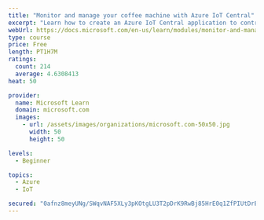 ```yaml
---
title: "Monitor and manage your coffee machine with Azure IoT Central"
excerpt: "Learn how to create an Azure IoT Central application to control Internet of Things devices that communicate through unique connection strings."
webUrl: https://docs.microsoft.com/en-us/learn/modules/monitor-and-manage-device-with-iot-central/
type: course
price: Free
length: PT1H7M
ratings:
  count: 214
  average: 4.6308413
heat: 50

provider:
  name: Microsoft Learn
  domain: microsoft.com
  images:
    - url: /assets/images/organizations/microsoft.com-50x50.jpg
      width: 50
      height: 50

levels:
  - Beginner

topics:
  - Azure
  - IoT

secured: "0afnz8meyUNg/SWqvNAF5XLy3pKOtgLU3T2pDrK9RwBj85HrE0q1ZfPIUtDrE+irS1XS5EfEq96KFRZJfcsu/m0rBs3fsk/BEPs36mxMcrKG3t2FxbvNDZOoql0iQknFhQBHBgv8lEzKii3F9z3c5sYkVyhhgyblNJVIIozfdXSUNVLUiyuwsnSklkkspsS7fKv471Wnzj+zanSKeUFfM3HwFVlgI+2iEIAaeirJIQ4HDokvaJJBtHKFrDZZYDjuLDQKHwFCwrI88wr97MtRN4XNLtQXQxIyJliP67L/uxHaLbbGDxEA/cnEQ2y64DjZsDP/cX/E/GOZudmdhlJAqQmSurwWOFguKJ99L/p/F/hMTKRbqDyyxkaumayobtL8BOEPwkm62pd3LVYVQHJ1/j47YECqV8ggxVTGYYSu+jY=;cKCrkoU7B6G1P18/zGvGqQ=="
---
```


